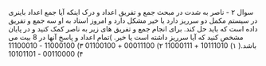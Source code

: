 سوال ۲ - ناصر به شدت در مبحث جمع و تفریق اعداد و درک اینکه آیا جمع اعداد باینری در سیستم مکمل دو
سرریز دارد یا خیر مشکل دارد و امروز استاد به او سه جمع و تفریق داده است که باید حل کند.
برای انجام جمع و تفریق های زیر به ناصر کمک کنید و در پایان مشخص کنید که آیا سرریز داشته است یا خیر.
)تمام اعداد و پاسخ آنها در 8 بیت می باشد.(
۱) 10111010 + 11000111
۲) 00011100 + 01100100
۳) 11000100 - 11100010
۴) 00110000 - 10101101